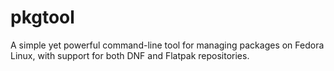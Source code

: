 # pkgtool
A simple yet powerful command-line tool for managing packages on Fedora Linux, with support for both DNF and Flatpak repositories.
